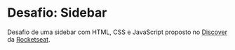 # Desafio: Sidebar

Desafio de uma sidebar com HTML, CSS e JavaScript proposto no <a href="https://app.rocketseat.com.br/discover">Discover</a> da <a href="https://www.rocketseat.com.br/">Rocketseat</a>.